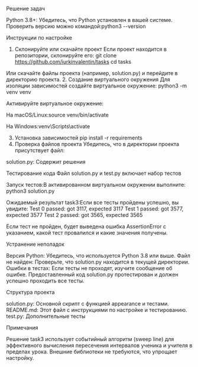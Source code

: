 Решение задач

Python 3.8+: Убедитесь, что Python установлен в вашей системе. Проверить версию можно командой:python3 --version

Инструкции по настройке
1. Склонируйте или скачайте проект
Если проект находится в репозитории, склонируйте его:
git clone https://github.com/iurkinvalentin/tasks
cd tasks

Или скачайте файлы проекта (например, solution.py) и перейдите в директорию проекта.
2. Создание виртуального окружения
Для изоляции зависимостей создайте виртуальное окружение:
python3 -m venv venv

Активируйте виртуальное окружение:

На macOS/Linux:source venv/bin/activate


На Windows:venv\Scripts\activate


3. Установка зависимостей
pip install -r requirements
4. Проверка файлов проекта
Убедитесь, что в директории проекта присутствует файл:

solution.py: Содержит решения

Тестирование кода
Файл solution.py и test.py включает набор тестов

Запуск тестов:В активированном виртуальном окружении выполните:
python3 solution.py


Ожидаемый результат task3:Если все тесты пройдены успешно, вы увидите:
Test 0 passed: got 3117, expected 3117
Test 1 passed: got 3577, expected 3577
Test 2 passed: got 3565, expected 3565

Если тест не пройден, будет выведена ошибка AssertionError с указанием, какой тест провалился и какие значения получены.


Устранение неполадок

Версия Python: Убедитесь, что используется Python 3.8 или выше.
Файл не найден: Проверьте, что solution.py находится в текущей директории.
Ошибки в тестах: Если тесты не проходят, изучите сообщение об ошибке. Предоставленный код solution.py протестирован и должен успешно проходить все тесты.

Структура проекта

solution.py: Основной скрипт с функцией appearance и тестами.
README.md: Этот файл с инструкциями по настройке и тестированию.
test.py: Дополнительные тесты

Примечания

Решение task3 использует событийный алгоритм (sweep line) для эффективного вычисления пересечения интервалов ученика и учителя в пределах урока.
Внешние библиотеки не требуются, что упрощает настройку.

